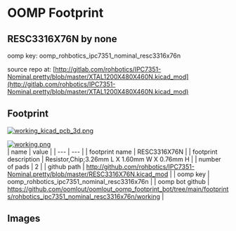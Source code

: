 # OOMP Footprint  
## RESC3316X76N  by none  
  
oomp key: oomp_rohbotics_ipc7351_nominal_resc3316x76n  
  
source repo at: [http://gitlab.com/rohbotics/IPC7351-Nominal.pretty/blob/master/XTAL1200X480X460N.kicad_mod](http://gitlab.com/rohbotics/IPC7351-Nominal.pretty/blob/master/XTAL1200X480X460N.kicad_mod)  
## Footprint  
  
[![working_kicad_pcb_3d.png](working_kicad_pcb_3d_600.png)](working_kicad_pcb_3d.png)  
  
[![working.png](working_600.png)](working.png)  
| name | value | 
| --- | --- | 
| footprint name | RESC3316X76N | 
| footprint description | Resistor,Chip;3.26mm L X 1.60mm W X 0.76mm H | 
| number of pads | 2 | 
| github path | http://github.com/rohbotics/IPC7351-Nominal.pretty/blob/master/RESC3316X76N.kicad_mod | 
| oomp key | oomp_rohbotics_ipc7351_nominal_resc3316x76n | 
| oomp bot github | https://github.com/oomlout/oomlout_oomp_footprint_bot/tree/main/footprints/rohbotics_ipc7351_nominal_resc3316x76n/working | 
## Images  
